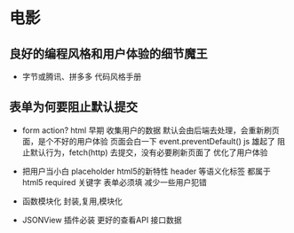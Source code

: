 # 电影

## 良好的编程风格和用户体验的细节魔王
   - 字节或腾讯、拼多多 代码风格手册
   

## 表单为何要阻止默认提交

- form action?
  html 早期 收集用户的数据 默认会由后端去处理，会重新刷页面，是个不好的用户体验
  页面会白一下
  event.preventDefault() js 雄起了 阻止默认行为，fetch(http) 去提交，没有必要刷新页面了
  优化了用户体验
- 把用户当小白
  placeholder html5的新特性
  header 等语义化标签  都属于html5
  required 关键字 表单必须填 减少一些用户犯错
- 函数模块化
  封装,复用,模块化

- JSONView 插件必装 更好的查看API 接口数据